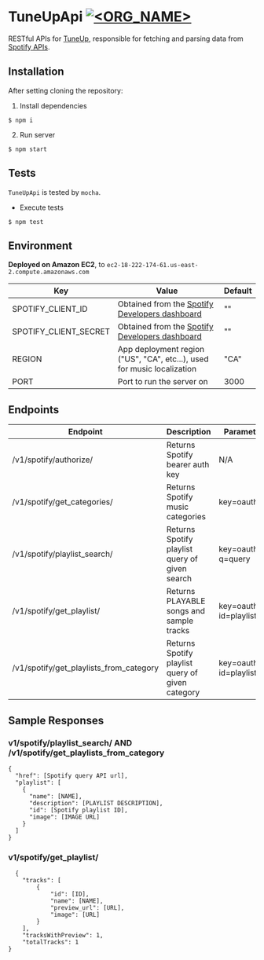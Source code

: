 # TuneUpApi [![<ORG_NAME>](https://circleci.com/gh/masonc08/TuneUpApi.svg?style=shield)](https://app.circleci.com/pipelines/github/masonc08)

RESTful APIs for [TuneUp](https://github.com/masonc08/TuneUp), responsible for fetching and parsing data from [Spotify APIs](https://developer.spotify.com).

## Installation
After setting cloning the repository:
1. Install dependencies
```
$ npm i
```

2. Run server
```
$ npm start
```

## Tests
`TuneUpApi` is tested by `mocha`.
- Execute tests
```
$ npm test
```

## Environment
__Deployed on Amazon EC2__, to `ec2-18-222-174-61.us-east-2.compute.amazonaws.com`  

| Key | Value | Default |
|-----|-------|---------|
| SPOTIFY_CLIENT_ID | Obtained from the [Spotify Developers dashboard](https://developer.spotify.com/dashboard/) |  "" |
| SPOTIFY_CLIENT_SECRET | Obtained from the [Spotify Developers dashboard](https://developer.spotify.com/dashboard/) | "" |
| REGION | App deployment region ("US", "CA", etc...), used for music localization | "CA" |
| PORT | Port to run the server on | 3000 |

## Endpoints
| Endpoint | Description | Parameters | Response |
|----------|-------------|------------|----------|
| /v1/spotify/authorize/| Returns Spotify bearer auth key  | N/A        |[Spotify Documentation](https://developer.spotify.com/documentation/general/guides/authorization-guide/#client-credentials-flow)|
| /v1/spotify/get_categories/ | Returns Spotify music categories | key=oauthkey | [Spotify Documentation](https://developer.spotify.com/documentation/web-api/reference/browse/get-list-categories/)|
| /v1/spotify/playlist_search/| Returns Spotify playlist query of given search|key=oauthkey, q=query| See below |
| /v1/spotify/get_playlist/ | Returns PLAYABLE songs and sample tracks | key=oauthkey, id=playlistid | See below |
| /v1/spotify/get_playlists_from_category |  Returns Spotify playlist query of given category | key=oauthkey, id=playlistid | See below |

## Sample Responses
### v1/spotify/playlist_search/ AND /v1/spotify/get_playlists_from_category
```
{
  "href": [Spotify query API url],
  "playlist": [
    {
      "name": [NAME],
      "description": [PLAYLIST DESCRIPTION],
      "id": [Spotify playlist ID],
      "image": [IMAGE URL]
    }
  ]
}
```

### v1/spotify/get_playlist/
```
  {
    "tracks": [
        {
            "id": [ID],
            "name": [NAME],
            "preview_url": [URL],
            "image": [URL]
        }
    ],
    "tracksWithPreview": 1,
    "totalTracks": 1
}
```
